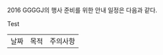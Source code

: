 2016 GGGGJ의 행사 준비를 위한 안내 일정은 다음과 같다.


Test


<table>
<tr><td>날짜</td><td>목적</td><td>주의사항</td></tr>
</table>
